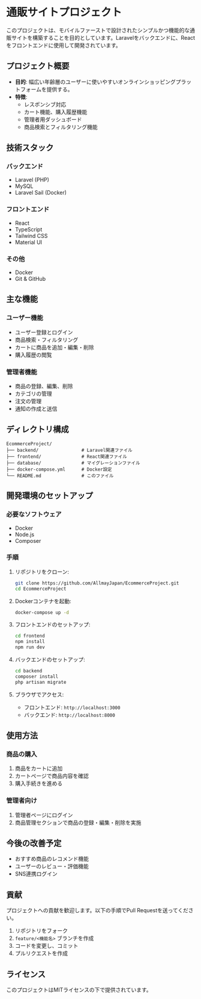 # 通販サイトプロジェクト

このプロジェクトは、モバイルファーストで設計されたシンプルかつ機能的な通販サイトを構築することを目的としています。Laravelをバックエンドに、Reactをフロントエンドに使用して開発されています。

## プロジェクト概要

- **目的**: 幅広い年齢層のユーザーに使いやすいオンラインショッピングプラットフォームを提供する。
- **特徴**:
  - レスポンシブ対応
  - カート機能、購入履歴機能
  - 管理者用ダッシュボード
  - 商品検索とフィルタリング機能

## 技術スタック

### バックエンド
- Laravel (PHP)
- MySQL
- Laravel Sail (Docker)

### フロントエンド
- React
- TypeScript
- Tailwind CSS
- Material UI

### その他
- Docker
- Git & GitHub

## 主な機能

### ユーザー機能
- ユーザー登録とログイン
- 商品検索・フィルタリング
- カートに商品を追加・編集・削除
- 購入履歴の閲覧

### 管理者機能
- 商品の登録、編集、削除
- カテゴリの管理
- 注文の管理
- 通知の作成と送信

## ディレクトリ構成

```
EcommerceProject/
├── backend/                # Laravel関連ファイル
├── frontend/               # React関連ファイル
├── database/               # マイグレーションファイル
├── docker-compose.yml      # Docker設定
└── README.md               # このファイル
```

## 開発環境のセットアップ

### 必要なソフトウェア
- Docker
- Node.js
- Composer

### 手順
1. リポジトリをクローン:
   ```bash
   git clone https://github.com/AllmayJapan/EcommerceProject.git
   cd EcommerceProject
   ```

2. Dockerコンテナを起動:
   ```bash
   docker-compose up -d
   ```

3. フロントエンドのセットアップ:
   ```bash
   cd frontend
   npm install
   npm run dev
   ```

4. バックエンドのセットアップ:
   ```bash
   cd backend
   composer install
   php artisan migrate
   ```

5. ブラウザでアクセス:
   - フロントエンド: `http://localhost:3000`
   - バックエンド: `http://localhost:8000`

## 使用方法

### 商品の購入
1. 商品をカートに追加
2. カートページで商品内容を確認
3. 購入手続きを進める

### 管理者向け
1. 管理者ページにログイン
2. 商品管理セクションで商品の登録・編集・削除を実施

## 今後の改善予定
- おすすめ商品のレコメンド機能
- ユーザーのレビュー・評価機能
- SNS連携ログイン

## 貢献

プロジェクトへの貢献を歓迎します。以下の手順でPull Requestを送ってください。

1. リポジトリをフォーク
2. `feature/<機能名>` ブランチを作成
3. コードを変更し、コミット
4. プルリクエストを作成

## ライセンス

このプロジェクトはMITライセンスの下で提供されています。

